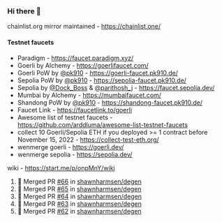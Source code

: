 ### Hi there 👋

chainlist.org mirror maintained - https://chainlist.one/

#### Testnet faucets
- Paradigm - https://faucet.paradigm.xyz/
- Goerli by Alchemy - https://goerlifaucet.com/
- Goerli PoW by [@pk910](https://github.com/pk910/PoWFaucet) - https://goerli-faucet.pk910.de/
- Sepolia PoW by [@pk910](https://github.com/pk910/PoWFaucet) - https://sepolia-faucet.pk910.de/
- Sepolia by [@Dock_Boss](https://twitter.com/Dock_Boss) & [@parithosh_j](https://twitter.com/parithosh_j) - https://faucet.sepolia.dev/
- Mumbai by Alchemy - https://mumbaifaucet.com/
- Shandong PoW by [@pk910](https://github.com/pk910/PoWFaucet) - https://shandong-faucet.pk910.de/ 
- Faucet Link - https://faucetlink.to/goerli
- Awesome list of testnet faucets - https://github.com/arddluma/awesome-list-testnet-faucets
- collect 10 Goerli/Sepolia ETH if you deployed >= 1 contract before November 15, 2022 - https://collect-test-eth.org/
- wenmerge goerli - https://goerli.dev/
- wenmerge sepolia - https://sepolia.dev/ 

wiki - https://start.me/p/onpMnY/wiki

<!--START_SECTION:activity-->
1. 🎉 Merged PR [#66](https://github.com/shawnharmsen/degen/pull/66) in [shawnharmsen/degen](https://github.com/shawnharmsen/degen)
2. 🎉 Merged PR [#65](https://github.com/shawnharmsen/degen/pull/65) in [shawnharmsen/degen](https://github.com/shawnharmsen/degen)
3. 🎉 Merged PR [#64](https://github.com/shawnharmsen/degen/pull/64) in [shawnharmsen/degen](https://github.com/shawnharmsen/degen)
4. 🎉 Merged PR [#63](https://github.com/shawnharmsen/degen/pull/63) in [shawnharmsen/degen](https://github.com/shawnharmsen/degen)
5. 🎉 Merged PR [#62](https://github.com/shawnharmsen/degen/pull/62) in [shawnharmsen/degen](https://github.com/shawnharmsen/degen)
<!--END_SECTION:activity-->
